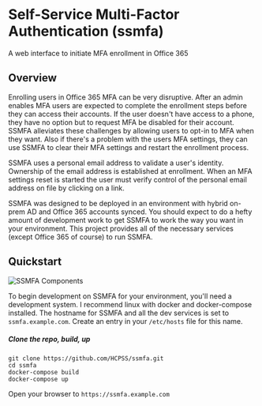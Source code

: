 # Self-Service Multi-Factor Authentication (ssmfa)
A web interface to initiate MFA enrollment in Office 365

## Overview

Enrolling users in Office 365 MFA can be very disruptive. After an admin enables MFA users are expected to complete the enrollment steps before they can access their accounts. If the user doesn't have access to a phone, they have no option but to request MFA be disabled for their account. SSMFA alleviates these challenges by allowing users to opt-in to MFA when they want. Also if there's a problem with the users MFA settings, they can use SSMFA to clear their MFA settings and restart the enrollment process.

SSMFA uses a personal email address to validate a user's identity. Ownership of the email address is established at enrollment. When an MFA settings reset is started the user must verify control of the personal email address on file by clicking on a link.

SSMFA was designed to be deployed in an environment with hybrid on-prem AD and Office 365 accounts synced. You should expect to do a hefty amount of development work to get SSMFA to work the way you want in your environment. This project provides all of the necessary services (except Office 365 of course) to run SSMFA.

## Quickstart

![SSMFA Components](https://raw.githubusercontent.com/wiki/HCPSS/ssmfa/images/ssmfa.svg?sanitize=true)

To begin development on SSMFA for your environment, you'll need a development system. I recommend linux with docker and docker-compose installed. The hostname for SSMFA and all the dev services is set to `ssmfa.example.com`. Create an entry in your `/etc/hosts` file for this name.

##### Clone the repo, build, up

```
git clone https://github.com/HCPSS/ssmfa.git
cd ssmfa
docker-compose build
docker-compose up
```

Open your browser to `https://ssmfa.example.com`
